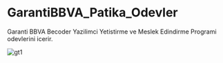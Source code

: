  # GarantiBBVA_Patika_Odevler
 Garanti BBVA Becoder Yazilimci Yetistirme ve Meslek Edindirme Programi odevlerini icerir. 

 ![gt1](https://github.com/irem-yigit/GarantiBBVA_Patika_Odevler/assets/51033713/e029e71a-d47c-4293-9638-08e1ee15a400)
